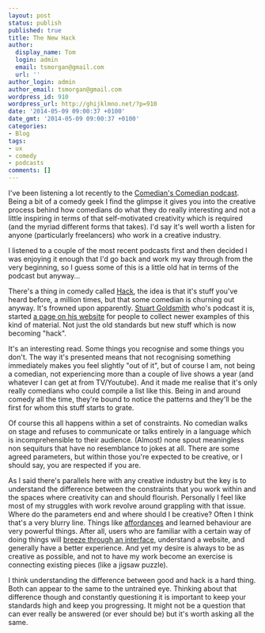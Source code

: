 ```yaml
---
layout: post
status: publish
published: true
title: The New Hack
author:
  display_name: Tom
  login: admin
  email: tsmorgan@gmail.com
  url: ''
author_login: admin
author_email: tsmorgan@gmail.com
wordpress_id: 910
wordpress_url: http://ghijklmno.net/?p=910
date: '2014-05-09 09:00:37 +0100'
date_gmt: '2014-05-09 09:00:37 +0100'
categories:
- Blog
tags:
- ux
- comedy
- podcasts
comments: []
---
```

<p>I've been listening a lot recently to the <a href="http://www.comedianscomedian.com/">Comedian's Comedian podcast</a>. Being a bit of a comedy geek I find the glimpse it gives you into the creative process behind how comedians do what they do really interesting and not a little inspiring in terms of that self-motivated creativity which is required (and the myriad different forms that takes). I'd say it's well worth a listen for anyone (particularly freelancers) who work in a creative industry.</p>
<!-- more -->
<p>I listened to a couple of the most recent podcasts first and then decided I was enjoying it enough that I'd go back and work my way through from the very beginning, so I guess some of this is a little old hat in terms of the podcast but anyway...</p>

<p>There's a thing in comedy called <a href="http://comedians.about.com/od/glossary/g/Hack-Definition.htm">Hack</a>, the idea is that it's stuff you've heard before, a million times, but that some comedian is churning out anyway. It's frowned upon apparently. <a href="http://www.stuartgoldsmith.co.uk/">Stuart Goldsmith</a> who's podcast it is, started <a href="http://www.comedianscomedian.com/newhack">a page on his website</a> for people to collect newer examples of this kind of material. Not just the old standards but new stuff which is now becoming "hack".</p>

<p>It's an interesting read. Some things you recognise and some things you don't. The way it's presented means that not recognising something immediately makes you feel slightly "out of it", but of course I am, not being a comedian, not experiencing more than a couple of live shows a year (and whatever I can get at from TV/Youtube). And it made me realise that it's only really comedians who could compile a list like this. Being in and around comedy all the time, they're bound to notice the patterns and they'll be the first for whom this stuff starts to grate.</p>

<p>Of course this all happens within a set of constraints. No comedian walks on stage and refuses to communicate or talks entirely in a language which is incomprehensible to their audience. (Almost) none spout meaningless non sequiturs that have no resemblance to jokes at all. There are some agreed parameters, but within those you're expected to be creative, or I should say, you are respected if you are.</p>

<p>As I said there's parallels here with any creative industry but the key is to understand the difference between the constraints that you work within and the spaces where creativity can and should flourish. Personally I feel like most of my struggles with work revolve around grappling with that issue. Where do the parameters end and where should I be creative? Often I think that's a very blurry line. Things like <a href="http://en.wikipedia.org/wiki/Affordance">affordances</a> and learned behaviour are very powerful things. After all, users who are familiar with a certain way of doing things will <a href="http://en.wikipedia.org/wiki/Don%27t_Make_Me_Think">breeze through an interface</a>, understand a website, and generally have a better experience. And yet my desire is always to be as creative as possible, and not to have my work become an exercise is connecting existing pieces (like a jigsaw puzzle).</p>

<p>I think understanding the difference between good and hack is a hard thing. Both can appear to the same to the untrained eye. Thinking about that difference though and constantly questioning it is important to keep your standards high and keep you progressing. It might not be a question that can ever really be answered (or ever should be) but it's worth asking all the same.</p>

